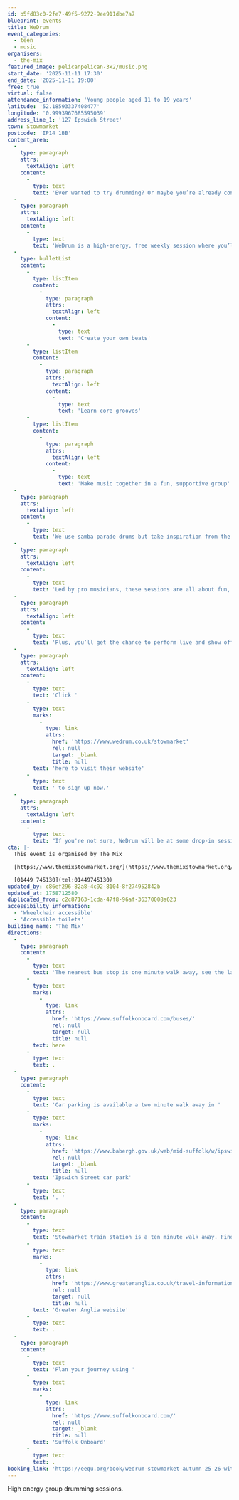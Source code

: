 ```yaml
---
id: b5fd83c0-2fe7-49f5-9272-9ee911dbe7a7
blueprint: events
title: WeDrum
event_categories:
  - teen
  - music
organisers:
  - the-mix
featured_image: pelicanpelican-3x2/music.png
start_date: '2025-11-11 17:30'
end_date: '2025-11-11 19:00'
free: true
virtual: false
attendance_information: 'Young people aged 11 to 19 years'
latitude: '52.18593337408477'
longitude: '0.9993967685595039'
address_line_1: '127 Ipswich Street'
town: Stowmarket
postcode: 'IP14 1BB'
content_area:
  -
    type: paragraph
    attrs:
      textAlign: left
    content:
      -
        type: text
        text: 'Ever wanted to try drumming? Or maybe you’re already confident and want to jam with others?'
  -
    type: paragraph
    attrs:
      textAlign: left
    content:
      -
        type: text
        text: 'WeDrum is a high-energy, free weekly session where you’ll'
  -
    type: bulletList
    content:
      -
        type: listItem
        content:
          -
            type: paragraph
            attrs:
              textAlign: left
            content:
              -
                type: text
                text: 'Create your own beats'
      -
        type: listItem
        content:
          -
            type: paragraph
            attrs:
              textAlign: left
            content:
              -
                type: text
                text: 'Learn core grooves'
      -
        type: listItem
        content:
          -
            type: paragraph
            attrs:
              textAlign: left
            content:
              -
                type: text
                text: 'Make music together in a fun, supportive group'
  -
    type: paragraph
    attrs:
      textAlign: left
    content:
      -
        type: text
        text: 'We use samba parade drums but take inspiration from the music you love. No kit or experience needed, just bring your energy!'
  -
    type: paragraph
    attrs:
      textAlign: left
    content:
      -
        type: text
        text: 'Led by pro musicians, these sessions are all about fun, confidence, and creativity.'
  -
    type: paragraph
    attrs:
      textAlign: left
    content:
      -
        type: text
        text: 'Plus, you’ll get the chance to perform live and show off what our awesome group creates.'
  -
    type: paragraph
    attrs:
      textAlign: left
    content:
      -
        type: text
        text: 'Click '
      -
        type: text
        marks:
          -
            type: link
            attrs:
              href: 'https://www.wedrum.co.uk/stowmarket'
              rel: null
              target: _blank
              title: null
        text: 'here to visit their website'
      -
        type: text
        text: ' to sign up now.'
  -
    type: paragraph
    attrs:
      textAlign: left
    content:
      -
        type: text
        text: "If you're not sure, WeDrum will be at some drop-in sessions at The Mix this month if you want to find out more."
cta: |-
  This event is organised by The Mix

  [https://www.themixstowmarket.org/](https://www.themixstowmarket.org/) 

  [01449 745130](tel:01449745130)
updated_by: c86ef296-82a8-4c92-8104-8f274952842b
updated_at: 1758712580
duplicated_from: c2c87163-1cda-47f8-96af-36370008a623
accessibility_information:
  - 'Wheelchair accessible'
  - 'Accessible toilets'
building_name: 'The Mix'
directions:
  -
    type: paragraph
    content:
      -
        type: text
        text: 'The nearest bus stop is one minute walk away, see the latest bus timetables '
      -
        type: text
        marks:
          -
            type: link
            attrs:
              href: 'https://www.suffolkonboard.com/buses/'
              rel: null
              target: null
              title: null
        text: here
      -
        type: text
        text: .
  -
    type: paragraph
    content:
      -
        type: text
        text: 'Car parking is available a two minute walk away in '
      -
        type: text
        marks:
          -
            type: link
            attrs:
              href: 'https://www.babergh.gov.uk/web/mid-suffolk/w/ipswich-street-car-park-1'
              rel: null
              target: _blank
              title: null
        text: 'Ipswich Street car park'
      -
        type: text
        text: '. '
  -
    type: paragraph
    content:
      -
        type: text
        text: 'Stowmarket train station is a ten minute walk away. Find up to date train times on the '
      -
        type: text
        marks:
          -
            type: link
            attrs:
              href: 'https://www.greateranglia.co.uk/travel-information/station-information/smk'
              rel: null
              target: null
              title: null
        text: 'Greater Anglia website'
      -
        type: text
        text: .
  -
    type: paragraph
    content:
      -
        type: text
        text: 'Plan your journey using '
      -
        type: text
        marks:
          -
            type: link
            attrs:
              href: 'https://www.suffolkonboard.com/'
              rel: null
              target: _blank
              title: null
        text: 'Suffolk Onboard'
      -
        type: text
        text: .
booking_link: 'https://eequ.org/book/wedrum-stowmarket-autumn-25-26-with-wedrum-cic-20267'
---
```

High energy group drumming sessions.